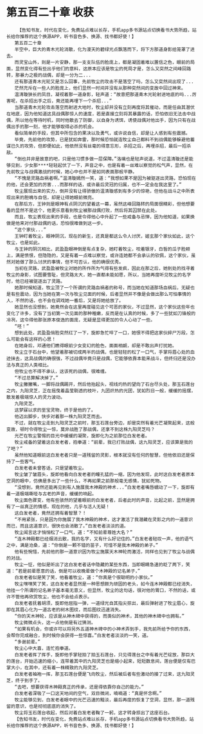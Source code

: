 # 第五百二十章 收获
        【告知书友，时代在变化，免费站点难以长存，手机app多书源站点切换看书大势所趋，站长给你推荐的这个换源APP，听书音色多、换源、找书都好使！】
       第五百二十章
       半空中，巨大的青木光轮消散，化为漫天的碧绿光点飘落而下，将下方那道身影给笼罩了进去。
       而灵宝山外，则是一片安静，那一支支队伍的脸庞上，都是凝固着难以置信之色，眼前的局面，显然变化得有些出乎他们的意料，这原本应该是牧尘的死局才是，怎么又突然之间峰回路转，那暴力之极的战偶，却是一分为二...
       还有那道青木光轮又是怎么回事，先前牧尘的攻击不是落空了吗，怎么又突然间出现了...
       茫然充斥在一些人的脸庞上，他们显然一时间并没有从那种突然间的变故中回过神来。
       温清璇狭长的凤目，凝视着那一道身影，轻声道：“故意把那道青木光轮射进地底的吗...厉害呢，在杀招出手之后，竟还能再埋下一个杀招...”
       当那道青木光轮攻击落空而射进大地时，牧尘却并没有立刻再度将其催动，而是任由其潜伏在地底，因为他知道这具战偶那惊人的速度，若是直接立刻将其暴露的话，恐怕依旧无法击中战偶，所以他在等待时机，同时他散去了防御，以自身为诱饵，诱使战偶对他出手，因为只有在战偶出手的那一刻，他才能够取得必杀的机会。
       看似简单的手段，但其中所包含的果决以及勇气，或许说自信，却是让人感到有些震撼。
       毕竟，先前他的攻势，已是犹如奔雷，那时候恐怕就连牧尘自己都料不到战偶能够躲避他蓄谋已久的攻势，但即便如此，他依然没有丝毫的得意忘形，杀招之后，再埋杀招，最后一招杀敌。
       “倒也并非是故意的吧，只是他习惯多做一层保障。”洛璃也是轻声说道，不过温清璇还是能够见到，少女那****轻轻起伏了一下，声音之中，也是有着一丝难以察觉的松气声，显然，在先前牧尘与战偶激战的时候，她心中也并不是如同表面那般平静。
       “不愧是灵路血祸者啊。”温清璇嫣然一笑，道：“我想如果不是因为被驱逐出灵路，恐怕现在的他，还会更加的厉害...而那样的话，或许最后灵冠的归属，也不一定会在我这里了。”
       牧尘展现出来的实力，倒并没有让得骄傲的温清璇感到有多少的惊艳，但他在战斗之中所表现出来的胆魄与自信，却是让得她眼前微亮。
       在那后方，王钟则是眼神有点阴沉的望着这一幕，虽然这峰回路转的局面很精彩，但他想要看的显然不是这个，他更乐意看到牧尘被那战偶打败，然后将其囚禁在此处。
       而且，牧尘表现出来的手段，也是令得他心中升起了一些戒备与忌惮，因为他知道，如果换做是他来对付那战偶的话，恐怕很难做到这一步。
       “这个家伙...”
       王钟盯着牧尘，眼神阴沉，现在的新生，还真是都这么令人讨厌，姬玄那个家伙如此，这个牧尘，也是如此。
       与王钟的阴沉相比，武盈盈眼神倒是有点复杂，她盯着牧尘，咬着银牙，白皙的瓜子脸颊上，满是愤恨，但隐隐的，又是有着一点难以察觉，或许连她都不会承认的钦佩，这个家伙，虽然对她做了那么讨厌的事情，但不可否认，他的确很优秀。
       当初在灵路，武盈盈被牧尘对她的所作所为气得有些发疯，因此在那之后，她到处的找寻着牧尘的身影，试图要雪耻，但灵路太大，她一直都未能如愿，所以，当她再度听见牧尘的名字时，他已经被驱逐出了灵路。
       她那时候知道，牧尘顶了一个所谓的灵路血祸者的称号，而当她在知道那场血祸后，无疑也是有些震动，因为当她在第一次与牧尘见面的时候，后者显然并不像是会做出那么可怕事情的人，不然的话，也不会在调戏她一番后，又是将她给放了。
       她显然也没想到，她竟然会在这里再度碰见这个可恶的家伙，不过显然，这个家伙这些年也变化了许多，没有了当初第一次见面的那种稚嫩，反而是在认真的时候，多了一些犹如刀锋般的冷冽，这令得他那张原本俊逸的面庞，无疑是显得更加的令人心动了一些。
       “呸！”
       想到此处，武盈盈俏脸突然红了一下，旋即急忙啐了一口，她恨不得把这家伙碎尸万段，怎么可能会有这样的心思！
       在她身后，邓通他们瞧得眼前少女变幻的脸色，面面相觑，却是不敢出声打扰她。
       牧尘立于石台中，他望着那被切成两半的战偶，也是轻轻的松了一口气，手掌将眉心处的血迹抹去，这具战偶的确很强，不过战偶毕竟只是战偶，它能够依靠本能来战斗，但终归还是没办法与真正的人类相比。
       但牧尘也不得不承认，这该死的战偶，很难缠。
       “不过总算解决掉了。”
       牧尘撇撇嘴，一脚将战偶踢开，然后他抬起头，视线灼热的望向了石台尽头处，那玉石莲台之内，九阳灵芝，正在摇曳着晶莹剔透的枝叶，九团炽热的光团，犹如烈日一般，缓缓的摇摆，散发着极端惊人的灵力波动。
       九阳灵芝。
       这梦寐以求的至宝灵物，终于是他的了。
       他迈出脚步，快步对着那一株九阳灵芝而去。
       不过，就在牧尘走到九阳灵芝之前时，那玉石莲台旁边，却是突然有着光芒凝聚起来，这般变故，顿时令得牧尘一惊，莫非战胜了那战偶，还拿不到这株九阳灵芝吗？
       光芒在牧尘警惕的目光中缓缓的凝聚，旋即化为之前那位白发老者。
       牧尘戒备的望着这白发老者，抱拳道：“前辈，我已打败战偶，这九阳灵芝，应该算是我的了吧？”
       虽然他知道眼前这白发老者只是一道残留的灵影，根本就没有任何的智慧，但他依旧还是保持了一些客气。
       白发老者未曾答话，只是望着牧尘。
       牧尘皱了皱眉头，旋即他看向白发老者的瞳孔猛的一缩，因为他发现，此时这白发老者原本空洞的眼中，仿佛是多出了一些什么，不再如果之前那般毫无感情，犹如死物。
       “没想到，竟然还能再见到有人施展我木神殿的神术...”白发老者嘴唇蠕动了一下，旋即有着一道极端嘶哑与古老的声音，缓缓的响起。
       牧尘面色骤变，他有些骇然的望着眼前的白发老者，后者此时的声音，比起之前，显然是拥有了一丝真正的情感，现在的他，几乎与活人无疑！
       这白发老者，竟然还拥有着智慧？！
       “不用紧张，只是因为你施展了我木神殿的神术，这才激活了我潜藏在灵影之内的一道意识而已，而且这道意识，很快也会消散了。”白发老者淡淡的道。
       牧尘闻言这才悄悄松了一口气，道：“不知前辈尊姓大名？”
       “连木神殿都已经烟消云散，我的名字，又有什么好记住的。”白发老者轻叹一声，他的语气之中，满是沧桑，道：“你倒是一颗不错的苗子，可惜不是我木神殿的弟子。”
       他有些惋惜，先前他的那一道意识因为牧尘施展天木神轮而激活，同样也见到了牧尘与战偶的对战。
       牧尘一怔，他似是听出了这白发老者话中隐藏的某些东西，当即眼睛急速的眨了两下，笑道：“若是前辈愿意的话，倒是可以收晚辈做个木神殿的记名弟子，”
       白发老者似是笑了笑，他看着牧尘，道：“你真是个很聪明的小家伙。”
       牧尘嘿嘿笑了笑，这白发老者显然是一种思想颇为顽固的老头，如今连木神殿都已经消失，他挂一个所谓的记名弟子基本毫无意义，但显然，牧尘的这句话，很对他的胃口，不然的话，或许不管他再欣赏牧尘，他也不会给点表示。
       白发老者抚着胡须，旋即他屈指一弹，一道绿光自其指尖掠出，最后弹射进了牧尘眉心，旋即在其眉心化为一道古老的树木图纹，而后图纹迅速消失。
       “你的天木神轮，应该是从神木碑中获得的，而类似的神术，其他的神木碑中也拥有。”
       牧尘微微点头，这一点他倒是有过猜测。
       “如果有机会，你或许可以将另外五道神木碑中的小神术弄到手，我先前所给予你的东西，会帮你完成融合，到时候你会获得一些惊喜。”白发老者淡淡的一笑，道。
       “多谢前辈。”
       牧尘心中大喜，连忙抱拳道。
       白发老者挥了挥手，旋即他手掌轻拍了拍玉石莲台，只见得莲台之中有着光芒绽放，那巨大的莲台，开始迅速的缩小，连带着其中的九阳灵芝也是缩小起来，短短数息间，莲台便是仅有巴掌大小，在其中，还有着一株精致的九阳灵芝。
       白发老者袖袍一挥，那玉石莲台便是飞向牧尘，然后被后者有些激动的接了过来，这九阳灵芝，终于到手了。
       “去吧，想要获得木神殿真正的传承，还是得依靠你自己的能力。”
       白发老者深吸了一口这天地间的空气，双目微闭，喃喃道：“真是怀念啊。”
       牧尘能够见到，白发老者眼中的光芒迅速的黯淡，最后再度的恢复了空洞，显然，那一道残留的意识，也是彻彻底底的消失了。
       牧尘将玉石莲台收起，然后对着白发老者鞠了一躬，这才转身掠出了这座石台。
       【告知书友，时代在变化，免费站点难以长存，手机app多书源站点切换看书大势所趋，站长给你推荐的这个换源APP，听书音色多、换源、找书都好使！】